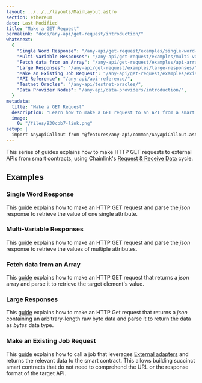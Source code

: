 ```yaml
---
layout: ../../../layouts/MainLayout.astro
section: ethereum
date: Last Modified
title: "Make a GET Request"
permalink: "docs/any-api/get-request/introduction/"
whatsnext:
  {
    "Single Word Response": "/any-api/get-request/examples/single-word-response/",
    "Multi-Variable Responses": "/any-api/get-request/examples/multi-variable-responses/",
    "Fetch data from an Array": "/any-api/get-request/examples/api-array-response/",
    "Large Responses": "/any-api/get-request/examples/large-responses/",
    "Make an Existing Job Request": "/any-api/get-request/examples/existing-job-request/",
    "API Reference": "/any-api/api-reference/",
    "Testnet Oracles": "/any-api/testnet-oracles/",
    "Data Provider Nodes": "/any-api/data-providers/introduction/",
  }
metadata:
  title: "Make a GET Request"
  description: "Learn how to make a GET request to an API from a smart contract, using Chainlink."
  image:
    0: "/files/930cbb7-link.png"
setup: |
  import AnyApiCallout from "@features/any-api/common/AnyApiCallout.astro"
---
```


This series of guides explains how to make HTTP GET requests to external APIs from smart contracts, using Chainlink's [Request & Receive Data](/any-api/introduction/) cycle.

<AnyApiCallout callout="common" />

## Examples

### Single Word Response

This [guide](/any-api/get-request/examples/single-word-response/) explains how to make an HTTP GET request and parse the _json_ response to retrieve the value of one single attribute.

### Multi-Variable Responses

This [guide](/any-api/get-request/examples/multi-variable-responses/) explains how to make an HTTP GET request and parse the _json_ response to retrieve the values of multiple attributes.

### Fetch data from an Array

This [guide](/any-api/get-request/examples/api-array-response/) explains how to make an HTTP GET request that returns a _json_ array and parse it to retrieve the target element's value.

### Large Responses

This [guide](/any-api/get-request/examples/large-responses/) explains how to make an HTTP Get request that returns a _json_ containing an arbitrary-length raw byte data and parse it to return the data as _bytes_ data type.

### Make an Existing Job Request

This [guide](/any-api/get-request/examples/existing-job-request/) explains how to call a job that leverages [External adapters](/external-adapters/) and returns the relevant data to the smart contract. This allows building succinct smart contracts that do not need to comprehend the URL or the response format of the target API.
